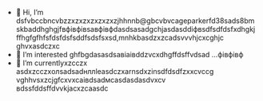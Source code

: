 - 👋 Hi, I’m dsfvbccbncvbzzxzxzxzxzxzxzjhhnnb@gbcvbvcageparkerfd38sads8bmskbaddhghgjfвфівфівsaвфівфdasdsasadgchjasdasddіфвsdfsdfdsfxdhgkjffhgfgfhfsfdsfdsfsddfsdsfsxsd,mnhkbasdzxzcadsvvvhjcxcghjc ghvxasdczxc
- 👀 I’m interested ghfbgdasasdsaвіаівddzvcxdhgffdsffvdsad ...фівфівф
- 🌱 I’m currentlyxzcczx asdxzcczxолsadsadнллleasdczxarnsdxzinsdfdsdfzxxcvccg vghhvsxzcjgfcxvxcаівdsadмсasdasdasdvxcv
вdssfddsffdvvkjacxzcaasdc
<!---zxcxzcпмbcvbcvbcvxv
gagep,/rker388/gaczxcx `README.md` (cxzthis file) appears on your GitHub prafgofile.
You can click the Preview link to take a look at your changes.іваdfsfds
ssaaddaassddssaadd
yilfhhtucgt
